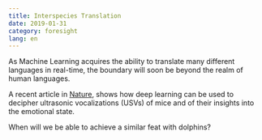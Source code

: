 ```yaml
---
title: Interspecies Translation
date: 2019-01-31
category: foresight
lang: en
---
```


As Machine Learning acquires the ability to translate many different languages in real-time, the boundary will soon be beyond the realm of human languages.

A recent article in [Nature](https://www.nature.com/articles/s41386-018-0303-6), shows how deep learning can be used to decipher ultrasonic vocalizations (USVs) of mice and of their insights into the emotional state.

When will we be able to achieve a similar feat with dolphins?